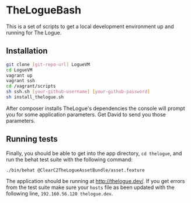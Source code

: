 TheLogueBash
=============

This is a set of scripts to get a local development environment up and running for The Logue.

## Installation

```sh
git clone [git-repo-url] LogueVM
cd LogueVM
vagrant up
vagrant ssh
cd /vagrant/scripts
sh ssh.sh [your-github-username] [your-github-password]
sh install_thelogue.sh
```

After composer installs TheLogue's dependencies the console will prompt you for some application parameters. Get David to send you those parameters.

## Running tests
Finally, you should be able to get into the app directory, `cd thelogue`, and run the behat test suite with the following command:

`./bin/behat @ClearC2TheLogueAssetBundle/asset.feature`

The application should be running at http://thelogue.dev/. If you get errors from the test suite make sure your `hosts` file as been updated with the following line, `192.160.56.120 thelogue.dev`.